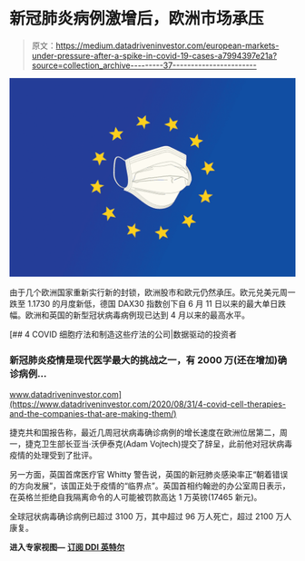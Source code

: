 # 新冠肺炎病例激增后，欧洲市场承压

> 原文：<https://medium.datadriveninvestor.com/european-markets-under-pressure-after-a-spike-in-covid-19-cases-a7994397e21a?source=collection_archive---------37----------------------->

![](img/818da29f8752818e4075c13ea6df2f2d.png)

由于几个欧洲国家重新实行新的封锁，欧洲股市和欧元仍然承压。欧元兑美元周一跌至 1.1730 的月度新低，德国 DAX30 指数创下自 6 月 11 日以来的最大单日跌幅。欧洲和英国的新型冠状病毒病例现已达到 4 月以来的最高水平。

[](https://www.datadriveninvestor.com/2020/08/31/4-covid-cell-therapies-and-the-companies-that-are-making-them/) [## 4 COVID 细胞疗法和制造这些疗法的公司|数据驱动的投资者

### 新冠肺炎疫情是现代医学最大的挑战之一，有 2000 万(还在增加)确诊病例…

www.datadriveninvestor.com](https://www.datadriveninvestor.com/2020/08/31/4-covid-cell-therapies-and-the-companies-that-are-making-them/) 

捷克共和国报告称，最近几周冠状病毒确诊病例的增长速度在欧洲位居第二，周一，捷克卫生部长亚当·沃伊泰克(Adam Vojtech)提交了辞呈，此前他对冠状病毒疫情的处理受到了批评。

另一方面，英国首席医疗官 Whitty 警告说，英国的新冠肺炎感染率正“朝着错误的方向发展”，该国正处于疫情的“临界点”。英国首相约翰逊的办公室周日表示，在英格兰拒绝自我隔离命令的人可能被罚款高达 1 万英镑(17465 新元)。

全球冠状病毒确诊病例已超过 3100 万，其中超过 96 万人死亡，超过 2100 万人康复。

**进入专家视图—** [**订阅 DDI 英特尔**](https://datadriveninvestor.com/ddi-intel)
